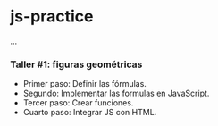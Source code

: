 # js-practice


...

### Taller #1: figuras geométricas


- Primer paso: Definir las fórmulas.
- Segundo: Implementar las formulas en JavaScript.
- Tercer paso: Crear funciones.
- Cuarto paso: Integrar JS con HTML.